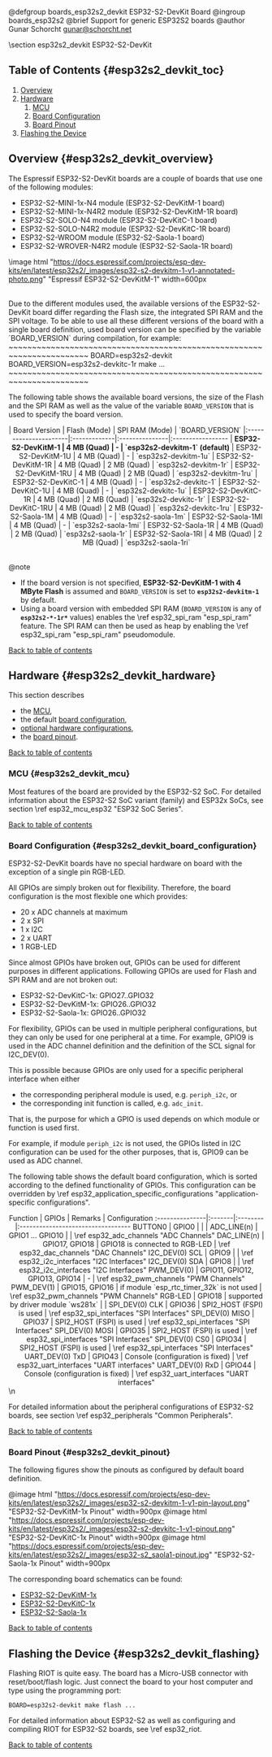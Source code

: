 <!--
Copyright (C) 2022 Gunar Schorcht

This file is subject to the terms and conditions of the GNU Lesser
General Public License v2.1. See the file LICENSE in the top level
directory for more details.
-->

@defgroup   boards_esp32s2_devkit ESP32-S2-DevKit Board
@ingroup    boards_esp32s2
@brief      Support for generic ESP32S2 boards
@author     Gunar Schorcht <gunar@schorcht.net>

\section esp32s2_devkit ESP32-S2-DevKit

## Table of Contents {#esp32s2_devkit_toc}

1. [Overview](#esp32s2_devkit_overview)
2. [Hardware](#esp32s2_devkit_hardware)
    1. [MCU](#esp32s2_devkit_mcu)
    2. [Board Configuration](#esp32s2_devkit_board_configuration)
    3. [Board Pinout](#esp32s2_devkit_pinout)
3. [Flashing the Device](#esp32s2_devkit_flashing)

## Overview {#esp32s2_devkit_overview}

The Espressif ESP32-S2-DevKit boards are a couple of boards that use one of
the following modules:

- ESP32-S2-MINI-1x-N4 module (ESP32-S2-DevKitM-1 board)
- ESP32-S2-MINI-1x-N4R2 module (ESP32-S2-DevKitM-1R board)
- ESP32-S2-SOLO-N4 module (ESP32-S2-DevKitC-1 board)
- ESP32-S2-SOLO-N4R2 module (ESP32-S2-DevKitC-1R board)
- ESP32-S2-WROOM module (ESP32-S2-Saola-1 board)
- ESP32-S2-WROVER-N4R2 module (ESP32-S2-Saola-1R board)

\image html "https://docs.espressif.com/projects/esp-dev-kits/en/latest/esp32s2/_images/esp32-s2-devkitm-1-v1-annotated-photo.png" "Espressif ESP32-S2-DevKitM-1" width=600px

<br>
Due to the different modules used, the available versions of the
ESP32-S2-DevKit board differ regarding the Flash size, the integrated SPI RAM
and the SPI voltage. To be able to use all these different versions of the
board with a single board definition, used board version can be specified
by the variable `BOARD_VERSION` during compilation, for example:
~~~~~~~~~~~~~~~~~~~~~~~~~~~~~~~~~~~~~~~~~~~~~~~~~~~~~~~~~~~~~~~~~~~~~~~
BOARD=esp32s2-devkit BOARD_VERSION=esp32s2-devkitc-1r make ...
~~~~~~~~~~~~~~~~~~~~~~~~~~~~~~~~~~~~~~~~~~~~~~~~~~~~~~~~~~~~~~~~~~~~~~~

The following table shows the available board versions, the size of the
Flash and the SPI RAM as well as the value of the variable `BOARD_VERSION`
that is used to specify the board version.

<center>
| Board Version         | Flash (Mode) | SPI RAM (Mode) | `BOARD_VERSION`
|:----------------------|:-------------|:---------------|:-----------------
| <b>ESP32-S2-DevKitM-1 | 4 MB (Quad)  | -              | `esp32s2-devkitm-1` (default)</b>
| ESP32-S2-DevKitM-1U   | 4 MB (Quad)  | -              | `esp32s2-devkitm-1u`
| ESP32-S2-DevKitM-1R   | 4 MB (Quad)  | 2 MB (Quad)    | `esp32s2-devkitm-1r`
| ESP32-S2-DevKitM-1RU  | 4 MB (Quad)  | 2 MB (Quad)    | `esp32s2-devkitm-1ru`
| ESP32-S2-DevKitC-1    | 4 MB (Quad)  | -              | `esp32s2-devkitc-1`
| ESP32-S2-DevKitC-1U   | 4 MB (Quad)  | -              | `esp32s2-devkitc-1u`
| ESP32-S2-DevKitC-1R   | 4 MB (Quad)  | 2 MB (Quad)    | `esp32s2-devkitc-1r`
| ESP32-S2-DevKitC-1RU  | 4 MB (Quad)  | 2 MB (Quad)    | `esp32s2-devkitc-1ru`
| ESP32-S2-Saola-1M     | 4 MB (Quad)  | -              | `esp32s2-saola-1m`
| ESP32-S2-Saola-1MI    | 4 MB (Quad)  | -              | `esp32s2-saola-1mi`
| ESP32-S2-Saola-1R     | 4 MB (Quad)  | 2 MB (Quad)    | `esp32s2-saola-1r`
| ESP32-S2-Saola-1RI    | 4 MB (Quad)  | 2 MB (Quad)    | `esp32s2-saola-1ri`
</center>
<br>

@note
- If the board version is not specified, <b>ESP32-S2-DevKitM-1 with 4 MByte
  Flash</b> is assumed and `BOARD_VERSION` is set to <b>`esp32s2-devkitm-1`</b>
  by default.
- Using a board version with embedded SPI RAM (`BOARD_VERSION` is any of
  <b>`esp32s2-*-1r*`</b> values) enables the
  \ref esp32_spi_ram "esp_spi_ram" feature. The SPI RAM can then be used as
  heap by enabling the \ref esp32_spi_ram "esp_spi_ram" pseudomodule.

[Back to table of contents](#esp32s2_devkit_toc)

## Hardware {#esp32s2_devkit_hardware}

This section describes

- the [MCU](#esp32s2_devkit_mcu),
- the default [board configuration](#esp32s2_devkit_board_configuration),
- [optional hardware configurations](#esp32s2_devkit_optional_hardware),
- the [board pinout](#esp32s2_devkit_pinout).

[Back to table of contents](#esp32s2_devkit_toc)

### MCU {#esp32s2_devkit_mcu}

Most features of the board are provided by the ESP32-S2 SoC. For detailed
information about the ESP32-S2 SoC variant (family) and ESP32x SoCs,
see section \ref esp32_mcu_esp32 "ESP32 SoC Series".

[Back to table of contents](#esp32s2_devkit_toc)

### Board Configuration {#esp32s2_devkit_board_configuration}

ESP32-S2-DevKit boards have no special hardware on board with the exception
of a single pin RGB-LED.

All GPIOs are simply broken out for flexibility. Therefore, the board
configuration is the most flexible one which provides:

- 20 x ADC channels at maximum
- 2 x SPI
- 1 x I2C
- 2 x UART
- 1 RGB-LED

Since almost GPIOs have broken out, GPIOs can be used for different purposes
in different applications. Following GPIOs are used for Flash and SPI RAM and
are not broken out:

- ESP32-S2-DevKitC-1x: GPIO27..GPIO32
- ESP32-S2-DevKitM-1x: GPIO26..GPIO32
- ESP32-S2-Saola-1x: GPIO26..GPIO32

For flexibility, GPIOs can be used in multiple peripheral configurations,
but they can only be used for one peripheral at a time. For example, GPIO9
is used in the ADC channel definition and the definition of the SCL signal
for I2C_DEV(0).

This is possible because GPIOs are only used for a specific peripheral
interface when either

- the corresponding peripheral module is used, e.g. `periph_i2c`, or
- the corresponding init function is called, e.g. `adc_init`.

That is, the purpose for which a GPIO is used depends on which module
or function is used first.

For example, if module `periph_i2c` is not used, the GPIOs listed in I2C
configuration can be used for the other purposes, that is, GPIO9 can be
used as ADC channel.

The following table shows the default board configuration, which is sorted
according to the defined functionality of GPIOs. This configuration can be
overridden by \ref esp32_application_specific_configurations
"application-specific configurations".

<center>
Function        | GPIOs  | Remarks | Configuration
:---------------|:-------|:--------|:----------------------------------
BUTTON0         | GPIO0  | | |
ADC_LINE(n)     | GPIO1 ... GPIO10 | | \ref esp32_adc_channels "ADC Channels"
DAC_LINE(n)     | GPIO17, GPIO18 | GPIO18 is connected to RGB-LED | \ref esp32_dac_channels "DAC Channels"
I2C_DEV(0) SCL  | GPIO9  | | \ref esp32_i2c_interfaces "I2C Interfaces"
I2C_DEV(0) SDA  | GPIO8  | | \ref esp32_i2c_interfaces "I2C Interfaces"
PWM_DEV(0)      | GPIO11, GPIO12, GPIO13, GPIO14 | - | \ref esp32_pwm_channels "PWM Channels"
PWM_DEV(1)      | GPIO15, GPIO16 | if module `esp_rtc_timer_32k` is not used | \ref esp32_pwm_channels "PWM Channels"
RGB-LED         | GPIO18 | supported by driver module `ws281x` | |
SPI_DEV(0) CLK  | GPIO36 | SPI2_HOST (FSPI) is used | \ref esp32_spi_interfaces "SPI Interfaces"
SPI_DEV(0) MISO | GPIO37 | SPI2_HOST (FSPI) is used | \ref esp32_spi_interfaces "SPI Interfaces"
SPI_DEV(0) MOSI | GPIO35 | SPI2_HOST (FSPI) is used | \ref esp32_spi_interfaces "SPI Interfaces"
SPI_DEV(0) CS0  | GPIO34 | SPI2_HOST (FSPI) is used | \ref esp32_spi_interfaces "SPI Interfaces"
UART_DEV(0) TxD | GPIO43 | Console (configuration is fixed) | \ref esp32_uart_interfaces "UART interfaces"
UART_DEV(0) RxD | GPIO44 | Console (configuration is fixed) | \ref esp32_uart_interfaces "UART interfaces"
</center>
\n

For detailed information about the peripheral configurations of ESP32-S2
boards, see section \ref esp32_peripherals "Common Peripherals".

[Back to table of contents](#esp32s2_devkit_toc)

### Board Pinout {#esp32s2_devkit_pinout}

The following figures show the pinouts as configured by default board
definition.

@image html "https://docs.espressif.com/projects/esp-dev-kits/en/latest/esp32s2/_images/esp32-s2-devkitm-1-v1-pin-layout.png" "ESP32-S2-DevKitM-1x Pinout" width=900px
@image html "https://docs.espressif.com/projects/esp-dev-kits/en/latest/esp32s2/_images/esp32-s2-devkitc-1-v1-pinout.png" "ESP32-S2-DevKitC-1x Pinout" width=900px
@image html "https://docs.espressif.com/projects/esp-dev-kits/en/latest/esp32s2/_images/esp32-s2_saola1-pinout.jpg" "ESP32-S2-Saola-1x Pinout" width=900px

The corresponding board schematics can be found:

- [ESP32-S2-DevKitM-1x](https://dl.espressif.com/dl/schematics/ESP32-S2-DevKitM-1_V1_Schematics.pdf)
- [ESP32-S2-DevKitC-1x](https://dl.espressif.com/dl/schematics/SCH_ESP32-S2-DEVKITC-1_V1_20210508.pdf)
- [ESP32-S2-Saola-1x](https://dl.espressif.com/dl/schematics/ESP32-S2-SAOLA-1_V1.1_schematics.pdf)

[Back to table of contents](#esp32s2_devkit_toc)

## Flashing the Device {#esp32s2_devkit_flashing}

Flashing RIOT is quite easy. The board has a Micro-USB connector with
reset/boot/flash logic. Just connect the board to your host computer
and type using the programming port:
~~~~~~~~~~~~~~~~~~~~~~~~~~~~~~~~~~~~~~~~~~~~~~~~~~~~~~~~~~~~~~~~~~~~~~~~~~
BOARD=esp32s2-devkit make flash ...
~~~~~~~~~~~~~~~~~~~~~~~~~~~~~~~~~~~~~~~~~~~~~~~~~~~~~~~~~~~~~~~~~~~~~~~~~~
For detailed information about ESP32-S2 as well as configuring and compiling
RIOT for ESP32-S2 boards, see \ref esp32_riot.

[Back to table of contents](#esp32s2_devkit_toc)
